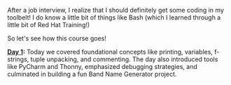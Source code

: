 After a job interview, I realize that I should definitely get some coding in my toolbelt! I do know a little bit of things like Bash (which I learned through a little bit of Red Hat Training!)

So let's see how this course goes!

**[Day 1](https://github.com/autorotink/Udemy/blob/main/Python-Day1.md):** Today we covered foundational concepts like printing, variables, f-strings, tuple unpacking, and commenting. The day also introduced tools like PyCharm and Thonny, emphasized debugging strategies, and culminated in building a fun Band Name Generator project.  



